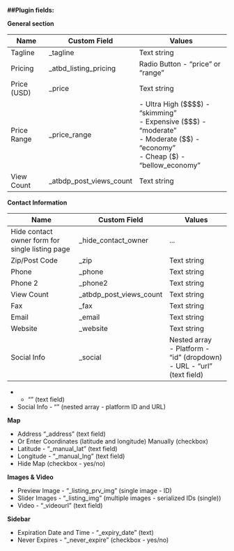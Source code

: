 

**##Plugin fields:**

**General section**
<table>
<thead>
<tr>
<th>Name</th>
<th>Custom Field</th>
<th>Values</th>
</tr>
</thead>
<tbody>
<tr>
<td>Tagline</td>
<td>_tagline</td>
<td>Text string</td>
</tr>
<tr>
<td>Pricing</td>
<td>_atbd_listing_pricing</td>
<td>Radio Button - “price” or “range”</td>
</tr>
<tr>
<td>Price (USD)</td>
<td>_price</td>
<td>Text string</td>
</tr>
<tr>
<td>Price Range</td>
<td>_price_range</td>
<td>- Ultra High ($$$$) - “skimming”<br>
      - Expensive ($$$) - “moderate”<br>
      - Moderate ($$) - “economy”<br>
      - Cheap ($) - “bellow_economy”</td>
</tr>
<tr>
<td>View Count</td>
<td>_atbdp_post_views_count</td>
<td>Text string</td>
</tr>
</tbody>
</table>
      

**Contact Information**

<table>
<thead>
<tr>
<th>Name</th>
<th>Custom Field</th>
<th>Values</th>
</tr>
</thead>
<tbody>
<tr>
<td>Hide contact owner form for single listing page</td>
<td>_hide_contact_owner</td>
<td>...</td>
</tr>
<tr>
<td>Zip/Post Code</td>
<td>_zip</td>
<td>Text string</td>
</tr>
<tr>
<td>Phone</td>
<td>_phone</td>
<td>Text string</td>
</tr>
<tr>
<td>Phone 2</td>
<td>_phone2</td>
<td>Text string</td>
</tr>
<tr>
<td>View Count</td>
<td>_atbdp_post_views_count</td>
<td>Text string</td>
</tr>
<tr>
<td>Fax</td>
<td>_fax</td>
<td>Text string</td>
</tr>
<tr>
<td>Email</td>
<td>_email</td>
<td>Text string</td>
</tr>
<tr>
<td>Website</td>
<td>_website</td>
<td>Text string</td>
</tr>
<tr>
<td>Social Info</td>
<td>_social</td>
<td>Nested array<br>
- Platform - “id” (dropdown)<br>
- URL - “url” (text field)
</td>
</tr>
</tbody>
</table>

 
 
  -  - “” (text field)
  - Social Info - “” (nested array - platform ID and URL)
       

**Map**
  - Address “_address” (text field)
  - Or Enter Coordinates (latitude and longitude) Manually (checkbox)
  - Latitude - “_manual_lat” (text field)
  - Longitude - “_manual_lng” (text field)
  - Hide Map (checkbox - yes/no)

**Images & Video**
  - Preview Image - “_listing_prv_img”  (single image - ID)
  - Slider Images - “_listing_img” (multiple images - serialized IDs (single))
  - Video - “_videourl” (text field)

**Sidebar**
  - Expiration Date and Time - “_expiry_date” (text)
  - Never Expires - “_never_expire” (checkbox - yes/no)
